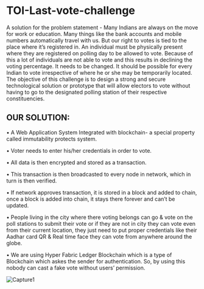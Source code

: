 # TOI-Last-vote-challenge
A solution for the problem statement - Many Indians are always on the move for work or education. Many things like the bank accounts and mobile numbers automatically travel with us. But our right to votes is tied to the place where it’s registered in. An individual must be physically present where they are registered on polling day to be allowed to vote. Because of this a lot of individuals are not able to vote and this results in declining the voting percentage. It needs to be changed. It should be possible for every Indian to vote irrespective of where he or she may be temporarily located. The objective of this challenge is to design a strong and secure technological solution or prototype that will allow electors to vote without having to go to the designated polling station of their respective constituencies.
## OUR SOLUTION:
•	A Web Application System Integrated with blockchain- a special property called immutability protects system.

•	Voter needs to enter his/her credentials in order to vote.

•	All data is then encrypted and stored as a transaction.

•	This transaction is then broadcasted to every node in network, which in turn is then verified.

•	If network approves transaction, it is stored in a block and added to chain, once a block is added into chain, it stays there forever and can’t be updated.

•	People living in the city where there voting belongs can go & vote on the poll stations to submit their vote or if they are not in city they can vote even from their current location, they just need to put proper credentials like their Aadhar card QR & Real time face they can vote from anywhere around the globe. 

•	We are using Hyper Fabric Ledger Blockchain which is a type of Blockchain which askes the sender for authentication. So, by using this nobody can cast a fake vote without users’ permission.  

![Capture1](https://user-images.githubusercontent.com/62996762/98011587-11b72700-1e1e-11eb-98cf-b5a334799a23.JPG)
